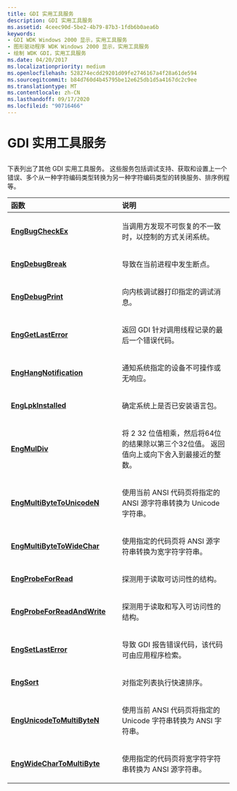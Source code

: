 ```yaml
---
title: GDI 实用工具服务
description: GDI 实用工具服务
ms.assetid: 4ceec90d-5be2-4b79-87b3-1fdb6b0aea6b
keywords:
- GDI WDK Windows 2000 显示，实用工具服务
- 图形驱动程序 WDK Windows 2000 显示，实用工具服务
- 绘制 WDK GDI，实用工具服务
ms.date: 04/20/2017
ms.localizationpriority: medium
ms.openlocfilehash: 528274ecdd29201d09fe2746167a4f28a61de594
ms.sourcegitcommit: b84d760d4b45795be12e625db1d5a4167dc2c9ee
ms.translationtype: MT
ms.contentlocale: zh-CN
ms.lasthandoff: 09/17/2020
ms.locfileid: "90716466"
---
```

# <a name="gdi-utility-services"></a>GDI 实用工具服务


## <span id="ddk_gdi_utility_services_gg"></span><span id="DDK_GDI_UTILITY_SERVICES_GG"></span>


下表列出了其他 GDI 实用工具服务。 这些服务包括调试支持、获取和设置上一个错误、多个从一种字符编码类型转换为另一种字符编码类型的转换服务、排序例程等。

<table>
<colgroup>
<col width="50%" />
<col width="50%" />
</colgroup>
<thead>
<tr class="header">
<th align="left">函数</th>
<th align="left">说明</th>
</tr>
</thead>
<tbody>
<tr class="odd">
<td align="left"><p><a href="/windows/win32/api/winddi/nf-winddi-engbugcheckex" data-raw-source="[&lt;strong&gt;EngBugCheckEx&lt;/strong&gt;](/windows/win32/api/winddi/nf-winddi-engbugcheckex)"><strong>EngBugCheckEx</strong></a></p></td>
<td align="left"><p>当调用方发现不可恢复的不一致时，以控制的方式关闭系统。</p></td>
</tr>
<tr class="even">
<td align="left"><p><a href="/windows/win32/api/winddi/nf-winddi-engdebugbreak" data-raw-source="[&lt;strong&gt;EngDebugBreak&lt;/strong&gt;](/windows/win32/api/winddi/nf-winddi-engdebugbreak)"><strong>EngDebugBreak</strong></a></p></td>
<td align="left"><p>导致在当前进程中发生断点。</p></td>
</tr>
<tr class="odd">
<td align="left"><p><a href="/windows/win32/api/winddi/nf-winddi-engdebugprint" data-raw-source="[&lt;strong&gt;EngDebugPrint&lt;/strong&gt;](/windows/win32/api/winddi/nf-winddi-engdebugprint)"><strong>EngDebugPrint</strong></a></p></td>
<td align="left"><p>向内核调试器打印指定的调试消息。</p></td>
</tr>
<tr class="even">
<td align="left"><p><a href="/windows/win32/api/winddi/nf-winddi-enggetlasterror" data-raw-source="[&lt;strong&gt;EngGetLastError&lt;/strong&gt;](/windows/win32/api/winddi/nf-winddi-enggetlasterror)"><strong>EngGetLastError</strong></a></p></td>
<td align="left"><p>返回 GDI 针对调用线程记录的最后一个错误代码。</p></td>
</tr>
<tr class="odd">
<td align="left"><p><a href="/windows/win32/api/winddi/nf-winddi-enghangnotification" data-raw-source="[&lt;strong&gt;EngHangNotification&lt;/strong&gt;](/windows/win32/api/winddi/nf-winddi-enghangnotification)"><strong>EngHangNotification</strong></a></p></td>
<td align="left"><p>通知系统指定的设备不可操作或无响应。</p></td>
</tr>
<tr class="even">
<td align="left"><p><a href="/windows/win32/api/winddi/nf-winddi-englpkinstalled" data-raw-source="[&lt;strong&gt;EngLpkInstalled&lt;/strong&gt;](/windows/win32/api/winddi/nf-winddi-englpkinstalled)"><strong>EngLpkInstalled</strong></a></p></td>
<td align="left"><p>确定系统上是否已安装语言包。</p></td>
</tr>
<tr class="odd">
<td align="left"><p><a href="/windows/win32/api/winddi/nf-winddi-engmuldiv" data-raw-source="[&lt;strong&gt;EngMulDiv&lt;/strong&gt;](/windows/win32/api/winddi/nf-winddi-engmuldiv)"><strong>EngMulDiv</strong></a></p></td>
<td align="left"><p>将 2 32 位值相乘，然后将64位的结果除以第三个32位值。 返回值向上或向下舍入到最接近的整数。</p></td>
</tr>
<tr class="even">
<td align="left"><p><a href="/windows/win32/api/winddi/nf-winddi-engmultibytetounicoden" data-raw-source="[&lt;strong&gt;EngMultiByteToUnicodeN&lt;/strong&gt;](/windows/win32/api/winddi/nf-winddi-engmultibytetounicoden)"><strong>EngMultiByteToUnicodeN</strong></a></p></td>
<td align="left"><p>使用当前 ANSI 代码页将指定的 ANSI 源字符串转换为 Unicode 字符串。</p></td>
</tr>
<tr class="odd">
<td align="left"><p><a href="/windows/win32/api/winddi/nf-winddi-engmultibytetowidechar" data-raw-source="[&lt;strong&gt;EngMultiByteToWideChar&lt;/strong&gt;](/windows/win32/api/winddi/nf-winddi-engmultibytetowidechar)"><strong>EngMultiByteToWideChar</strong></a></p></td>
<td align="left"><p>使用指定的代码页将 ANSI 源字符串转换为宽字符字符串。</p></td>
</tr>
<tr class="even">
<td align="left"><p><a href="/windows/win32/api/winddi/nf-winddi-engprobeforread" data-raw-source="[&lt;strong&gt;EngProbeForRead&lt;/strong&gt;](/windows/win32/api/winddi/nf-winddi-engprobeforread)"><strong>EngProbeForRead</strong></a></p></td>
<td align="left"><p>探测用于读取可访问性的结构。</p></td>
</tr>
<tr class="odd">
<td align="left"><p><a href="/windows/win32/api/winddi/nf-winddi-engprobeforreadandwrite" data-raw-source="[&lt;strong&gt;EngProbeForReadAndWrite&lt;/strong&gt;](/windows/win32/api/winddi/nf-winddi-engprobeforreadandwrite)"><strong>EngProbeForReadAndWrite</strong></a></p></td>
<td align="left"><p>探测用于读取和写入可访问性的结构。</p></td>
</tr>
<tr class="even">
<td align="left"><p><a href="/windows/win32/api/winddi/nf-winddi-engsetlasterror" data-raw-source="[&lt;strong&gt;EngSetLastError&lt;/strong&gt;](/windows/win32/api/winddi/nf-winddi-engsetlasterror)"><strong>EngSetLastError</strong></a></p></td>
<td align="left"><p>导致 GDI 报告错误代码，该代码可由应用程序检索。</p></td>
</tr>
<tr class="odd">
<td align="left"><p><a href="/windows/win32/api/winddi/nf-winddi-engsort" data-raw-source="[&lt;strong&gt;EngSort&lt;/strong&gt;](/windows/win32/api/winddi/nf-winddi-engsort)"><strong>EngSort</strong></a></p></td>
<td align="left"><p>对指定列表执行快速排序。</p></td>
</tr>
<tr class="even">
<td align="left"><p><a href="/windows/win32/api/winddi/nf-winddi-engunicodetomultibyten" data-raw-source="[&lt;strong&gt;EngUnicodeToMultiByteN&lt;/strong&gt;](/windows/win32/api/winddi/nf-winddi-engunicodetomultibyten)"><strong>EngUnicodeToMultiByteN</strong></a></p></td>
<td align="left"><p>使用当前 ANSI 代码页将指定的 Unicode 字符串转换为 ANSI 字符串。</p></td>
</tr>
<tr class="odd">
<td align="left"><p><a href="/windows/win32/api/winddi/nf-winddi-engwidechartomultibyte" data-raw-source="[&lt;strong&gt;EngWideCharToMultiByte&lt;/strong&gt;](/windows/win32/api/winddi/nf-winddi-engwidechartomultibyte)"><strong>EngWideCharToMultiByte</strong></a></p></td>
<td align="left"><p>使用指定的代码页将宽字符字符串转换为 ANSI 源字符串。</p></td>
</tr>
</tbody>
</table>

 

